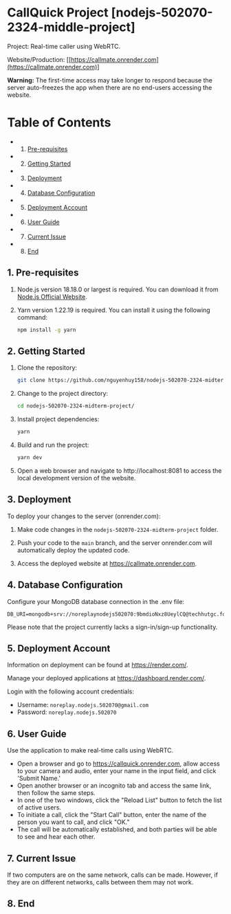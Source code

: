 # CallQuick Project [nodejs-502070-2324-middle-project]

Project: Real-time caller using WebRTC.

Website/Production: [[https://callmate.onrender.com](https://callmate.onrender.com)]

**Warning:** The first-time access may take longer to respond because the server auto-freezes the app when there are no end-users accessing the website.

# Table of Contents
* 1. [Pre-requisites](#Pre-requisites)
* 2. [Getting Started](#GettingStarted)
* 3. [Deployment](#Deployment)
* 4. [Database Configuration](#DatabaseConfiguration)
* 5. [Deployment Account](#DeploymentAccount)
* 6. [User Guide](#UserGuide)
* 7. [Current Issue](#CurrentIssue)
* 8. [End](#End)

##  1. <a name='Pre-requisites'></a>Pre-requisites

1. Node.js version 18.18.0 or largest is required. You can download it from [Node.js Official Website](https://nodejs.org/en/).

2. Yarn version 1.22.19 is required. You can install it using the following command:

    ```bash
    npm install -g yarn
    ```

##  2. <a name='GettingStarted'></a>Getting Started

1. Clone the repository:
    ```bash
    git clone https://github.com/nguyenhuy158/nodejs-502070-2324-midterm-project
    ```
2. Change to the project directory:
    ```bash
    cd nodejs-502070-2324-midterm-project/
    ```
3. Install project dependencies:
    ```bash
    yarn
    ```
4. Build and run the project:
    ```bash
    yarn dev
    ```
5. Open a web browser and navigate to http://localhost:8081 to access the local development version of the website.

##  3. <a name='Deployment'></a>Deployment

To deploy your changes to the server (onrender.com):

1. Make code changes in the `nodejs-502070-2324-midterm-project` folder.

2. Push your code to the `main` branch, and the server onrender.com will automatically deploy the updated code.

3. Access the deployed website at https://callmate.onrender.com.

##  4. <a name='DatabaseConfiguration'></a>Database Configuration

Configure your MongoDB database connection in the .env file:

```env
DB_URI=mongodb+srv://noreplaynodejs502070:9bmdioNxz8UeylCQ@techhutgc.foofgxp.mongodb.net/CallMate
```

Please note that the project currently lacks a sign-in/sign-up functionality.

##  5. <a name='DeploymentAccount'></a>Deployment Account

Information on deployment can be found at https://render.com/.

Manage your deployed applications at https://dashboard.render.com/.

Login with the following account credentials:

-   Username: `noreplay.nodejs.502070@gmail.com`
-   Password: `noreplay.nodejs.502070`

##  6. <a name='UserGuide'></a>User Guide

Use the application to make real-time calls using WebRTC.

-   Open a browser and go to https://callquick.onrender.com, allow access to your camera and audio, enter your name in the input field, and click 'Submit Name.'
-   Open another browser or an incognito tab and access the same link, then follow the same steps.
-   In one of the two windows, click the "Reload List" button to fetch the list of active users.
-   To initiate a call, click the "Start Call" button, enter the name of the person you want to call, and click "OK."
-   The call will be automatically established, and both parties will be able to see and hear each other.

##  7. <a name='CurrentIssue'></a>Current Issue

If two computers are on the same network, calls can be made. However, if they are on different networks, calls between them may not work.

##  8. <a name='End'></a>End
